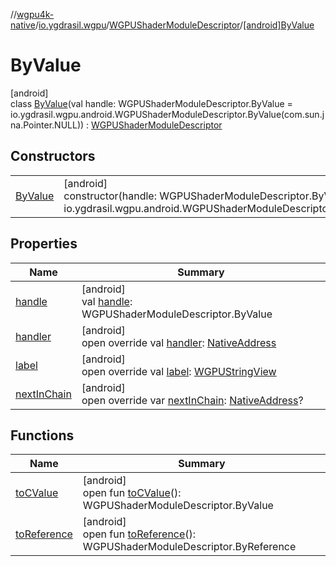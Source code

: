 //[wgpu4k-native](../../../../index.md)/[io.ygdrasil.wgpu](../../index.md)/[WGPUShaderModuleDescriptor](../index.md)/[[android]ByValue](index.md)

# ByValue

[android]\
class [ByValue](index.md)(val handle: WGPUShaderModuleDescriptor.ByValue = io.ygdrasil.wgpu.android.WGPUShaderModuleDescriptor.ByValue(com.sun.jna.Pointer.NULL)) : [WGPUShaderModuleDescriptor](../index.md)

## Constructors

| | |
|---|---|
| [ByValue](-by-value.md) | [android]<br>constructor(handle: WGPUShaderModuleDescriptor.ByValue = io.ygdrasil.wgpu.android.WGPUShaderModuleDescriptor.ByValue(com.sun.jna.Pointer.NULL)) |

## Properties

| Name | Summary |
|---|---|
| [handle](handle.md) | [android]<br>val [handle](handle.md): WGPUShaderModuleDescriptor.ByValue |
| [handler](handler.md) | [android]<br>open override val [handler](handler.md): [NativeAddress](../../../ffi/-native-address/index.md) |
| [label](label.md) | [android]<br>open override val [label](label.md): [WGPUStringView](../../-w-g-p-u-string-view/index.md) |
| [nextInChain](next-in-chain.md) | [android]<br>open override var [nextInChain](next-in-chain.md): [NativeAddress](../../../ffi/-native-address/index.md)? |

## Functions

| Name | Summary |
|---|---|
| [toCValue](../[android]to-c-value.md) | [android]<br>open fun [toCValue](../[android]to-c-value.md)(): WGPUShaderModuleDescriptor.ByValue |
| [toReference](../to-reference.md) | [android]<br>open fun [toReference](../to-reference.md)(): WGPUShaderModuleDescriptor.ByReference |